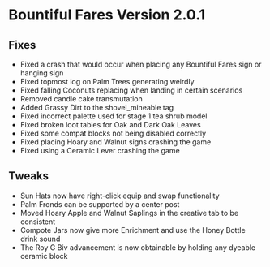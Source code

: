 # Bountiful Fares Version 2.0.1

## Fixes
- Fixed a crash that would occur when placing any Bountiful Fares sign or hanging sign
- Fixed topmost log on Palm Trees generating weirdly
- Fixed falling Coconuts replacing when landing in certain scenarios
- Removed candle cake transmutation
- Added Grassy Dirt to the shovel_mineable tag
- Fixed incorrect palette used for stage 1 tea shrub model
- Fixed broken loot tables for Oak and Dark Oak Leaves
- Fixed some compat blocks not being disabled correctly
- Fixed placing Hoary and Walnut signs crashing the game
- Fixed using a Ceramic Lever crashing the game

## Tweaks
- Sun Hats now have right-click equip and swap functionality
- Palm Fronds can be supported by a center post
- Moved Hoary Apple and Walnut Saplings in the creative tab to be consistent
- Compote Jars now give more Enrichment and use the Honey Bottle drink sound
- The Roy G Biv advancement is now obtainable by holding any dyeable ceramic block